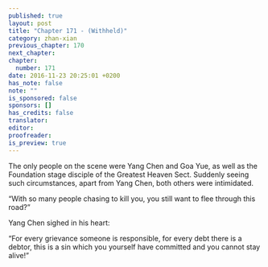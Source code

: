 ```yaml
---
published: true
layout: post
title: "Chapter 171 - (Withheld)"
category: zhan-xian
previous_chapter: 170
next_chapter:
chapter:
  number: 171
date: 2016-11-23 20:25:01 +0200
has_note: false
note: ""
is_sponsored: false
sponsors: []
has_credits: false
translator:
editor:
proofreader:
is_preview: true
---
```

The only people on the scene were Yang Chen and Goa Yue, as well as the Foundation stage disciple of the Greatest Heaven Sect. Suddenly seeing such circumstances, apart from Yang Chen, both others were intimidated.

“With so many people chasing to kill you, you still want to flee through this road?”

Yang Chen sighed in his heart:

“For every grievance someone is responsible, for every debt there is a debtor, this is a sin which you yourself have committed and you cannot stay alive!”
